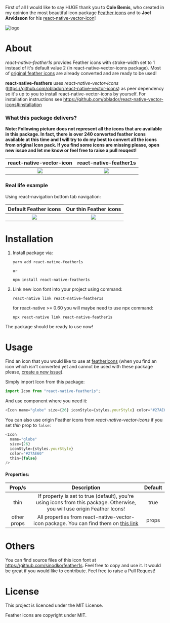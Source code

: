 First of all I would like to say HUGE thank you to **Cole Bemis**, who created in my opinion the most beautiful icon package [Feather icons](https://feathericons.com/) and to **Joel Arvidsson** for his [react-native-vector-icon](https://github.com/oblador/react-native-vector-icons)!

![logo](https://user-images.githubusercontent.com/33039909/61481658-06c25400-a999-11e9-903c-799fdeed2a04.png)

# About

_react-native-feather1s_ provides Feather icons with stroke-width set to 1 instead of it's default value 2 (in react-native-vector-icons package). Most of [original feather icons](https://feathericons.com/) are already converted and are ready to be used!

**react-native-feathers** uses _react-native-vector-icons_ (https://github.com/oblador/react-native-vector-icons) as peer dependency so it's up to you to install react-native-vector-icons by yourself. For installation instructions see https://github.com/oblador/react-native-vector-icons#installation


### What this package delivers?

**Note: Following picture does not represent all the icons that are available in this package. In fact, there is over 240 converted feather icons available at this time and I will try to do my best to convert all the icons from original Icon pack. If you find some icons are missing please, open new issue and let me know or feel free to raise a pull reuqest!**

react-native-vector-icon      |  react-native-feather1s
:-------------------------:|:------------------------------------------:
![](https://user-images.githubusercontent.com/33039909/61454958-9567ae80-a962-11e9-89a8-8d26cfbc4e1b.png)  |  ![](https://user-images.githubusercontent.com/33039909/61454956-94cf1800-a962-11e9-88f6-0236d6095602.png)

### Real life example

Using react-navigation bottom tab navigation:


Default Feather icons      |  Our thin Feather icons
:-------------------------:|:------------------------------------------:
![](https://user-images.githubusercontent.com/33039909/61456985-ab2ba280-a967-11e9-8d93-ec0cd996f899.png)  |  ![](https://user-images.githubusercontent.com/33039909/61456986-ac5ccf80-a967-11e9-9a78-5c8cd35f76b1.png)



# Installation

1. Install package via:

   ```npm
   yarn add react-native-feather1s

   or

   npm install react-native-feather1s
   ```

2. Link new icon font into your project using command:

   ```npm
   react-native link react-native-feather1s
   ```

   for react-native >= 0.60 you will maybe need to use npx command:

   ```npm
   npx react-native link react-native-feather1s
   ```

The package should be ready to use now!

# Usage

Find an icon that you would like to use at [feathericons](https://feathericons.com/) (when you find an icon which isn't converted yet and cannot be used with these package please, [create a new issue](https://github.com/sinodko/react-native-feather1s/issues/new)).

Simply import Icon from this package:

```js
import Icon from "react-native-feather1s";
```

And use component where you need it:

```js
<Icon name="globe" size={26} iconStyle={styles.yourStyle} color="#27AE60" />
```

You can also use origin Feather icons from _react-native-vector-icons_ if you set _thin_ prop to `false`:

```js
<Icon
  name="globe"
  size={26}
  iconStyle={styles.yourStyle}
  color="#27AE60"
  thin={false}
/>
```

#### Properties:

Prop/s     |                                          Description                                | Default
:---------:|:-------------------------------------------------------------------------------------:|:---------------------:
thin  |  If property is set to true (default), you're using icons from this package. Otherwise, you will use origin Feather Icons!   | true
other props | All properties from react-native-vector-icon package. You can find them on [this link](https://github.com/oblador/react-native-vector-icons#icon-component) | props


# Others

You can find source files of this icon font at https://github.com/sinodko/feather1s. Feel free to copy and use it. It would be great if you would like to contribute. Feel free to raise a Pull Request!

# License

This project is licenced under the MIT License.

Feather icons are copyright under MIT.
